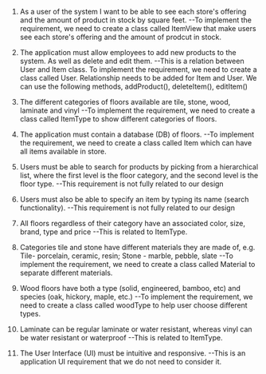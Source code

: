 1. As a user of the system I want to be able to see each store's offering and the amount of product in stock by square feet. 
    --To implement the requirement, we need to create a class called ItemView that make users see each store's offering and the amount of prodcut in stock. 

2. The application must allow employees to add new products to the system. As well as delete and edit them.
     --This is a relation between User and Item class. To implement the requirement, we need to create a class called User. Relationship needs to be added for Item and User. We can use the following methods, addProduct(), deleteItem(), editItem()

3. The different categories of floors available are tile, stone, wood, laminate and vinyl
      --To implement the requirement, we need to create a class called ItemType to show different categories of floors.

4. The application must contain a database (DB) of floors.
      --To implement the requirement, we need to create a class called Item which can have all items available in store.

5. Users must be able to search for products by picking from a hierarchical list, where the first level is the floor category, and the second level is the floor type. 
    --This requirement is not fully related to our design

6. Users must also be able to specify an item by typing its name (search functionality). 
    --This requirement is not fully related to our design

7. All floors regardless of their category have an associated color, size, brand, type and price 
   --This is related to ItemType. 

8. Categories tile and stone have different materials they are made of, e.g. Tile- porcelain, ceramic, resin; Stone - marble, pebble, slate 
    --To implement the requirement, we need to create a class called Material to separate different materials.

9. Wood floors have both a type (solid, engineered, bamboo, etc) and species (oak, hickory, maple, etc.) 
     --To implement the requirement, we need to create a class called woodType to help user choose different types.

10. Laminate can be regular laminate or water resistant, whereas vinyl can be water resistant or waterproof 
    --This is related to ItemType. 

11. The User Interface (UI) must be intuitive and responsive.
      --This is an application UI requirement that we do not need to consider it.